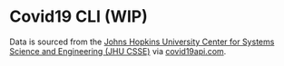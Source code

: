 # Covid19 CLI (WIP)

Data is sourced from the [Johns Hopkins University Center for Systems Science and Engineering (JHU CSSE)](https://github.com/CSSEGISandData/COVID-19) via [covid19api.com](https://covid19api.com).
